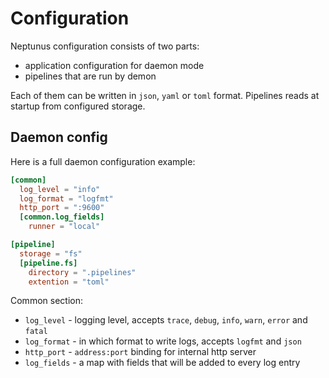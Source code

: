 # Configuration
Neptunus configuration consists of two parts:
 - application configuration for daemon mode
 - pipelines that are run by demon

Each of them can be written in `json`, `yaml` or `toml` format. Pipelines reads at startup from configured storage.

## Daemon config
Here is a full daemon configuration example:
```toml
[common]
  log_level = "info"
  log_format = "logfmt"
  http_port = ":9600"
  [common.log_fields]
    runner = "local"

[pipeline]
  storage = "fs"
  [pipeline.fs]
    directory = ".pipelines"
    extention = "toml"
```

Common section:
 - `log_level` - logging level, accepts `trace`, `debug`, `info`, `warn`, `error` and `fatal`
 - `log_format` - in which format to write logs, accepts `logfmt` and `json`
 - `http_port` - `address:port` binding for internal http server
 - `log_fields` - a map with fields that will be added to every log entry